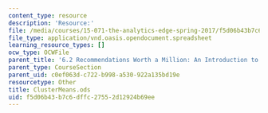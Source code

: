 ```yaml
---
content_type: resource
description: 'Resource:'
file: /media/courses/15-071-the-analytics-edge-spring-2017/f5d06b43b7c6dffc27552d12924b69ee_ClusterMeans.ods
file_type: application/vnd.oasis.opendocument.spreadsheet
learning_resource_types: []
ocw_type: OCWFile
parent_title: '6.2 Recommendations Worth a Million: An Introduction to Clustering '
parent_type: CourseSection
parent_uid: c0ef063d-c722-b998-a530-922a135bd19e
resourcetype: Other
title: ClusterMeans.ods
uid: f5d06b43-b7c6-dffc-2755-2d12924b69ee
---
```

